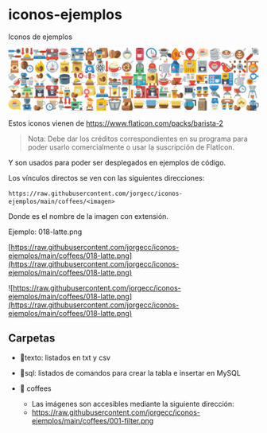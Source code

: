 # iconos-ejemplos
Iconos de ejemplos

![coffees.jpg](coffees.jpg)

Estos iconos vienen de https://www.flaticon.com/packs/barista-2

> Nota: Debe dar los créditos correspondientes en su programa para poder usarlo comercialmente o usar la suscripción de FlatIcon.

Y son usados para poder ser desplegados en ejemplos de código.

Los vínculos directos se ven con las siguientes direcciones:

```
https://raw.githubusercontent.com/jorgecc/iconos-ejemplos/main/coffees/<imagen>
```

Donde <imagen> es el nombre de la imagen con extensión. 

Ejemplo: 018-latte.png

[https://raw.githubusercontent.com/jorgecc/iconos-ejemplos/main/coffees/018-latte.png](https://raw.githubusercontent.com/jorgecc/iconos-ejemplos/main/coffees/018-latte.png)

![https://raw.githubusercontent.com/jorgecc/iconos-ejemplos/main/coffees/018-latte.png](https://raw.githubusercontent.com/jorgecc/iconos-ejemplos/main/coffees/018-latte.png)







## Carpetas

* 📁texto: listados en txt y csv

* 📁sql: listados de comandos para crear la tabla e insertar en MySQL
* 📁 coffees
  * Las imágenes son accesibles mediante la siguiente dirección:
  * https://raw.githubusercontent.com/jorgecc/iconos-ejemplos/main/coffees/001-filter.png